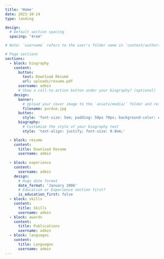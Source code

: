 ```yaml
---
title: 'Home'
date: 2023-10-24
type: landing

design:
  # Default section spacing
  spacing: "4rem"

# Note: `username` refers to the user's folder name in `content/authors/`

# Page sections
sections:
  - block: biography
    content:
      button:
        text: Download Résumé
        url: uploads/resume.pdf
      username: admin
      # Show a call-to-action button under your biography? (optional)
    design:
      banner:
        # Upload your cover image to the `assets/media/` folder and reference it here
        filename: purdue.jpg
      button:
        style: 'font-size: 5em; padding: 50px 70px; background-color: #78888a; color: red; border-radius: 5px;'
      biography:
        # Customize the style of your biography text
        style: 'text-align: justify; font-size: 0.8em;'

  - block: resume
    content:
      title: Download Resume
      username: admin
      
  - block: experience
    content:
      username: admin
    design:
      # Hugo date format
      date_format: 'January 2006'
      # Education or Experience section first?
      is_education_first: false
  - block: skills
    content:
      title: Skills
      username: admin
  - block: awards
    content:
      title: Publications
      username: admin
  - block: languages
    content:
      title: Languages
      username: admin
---
```

